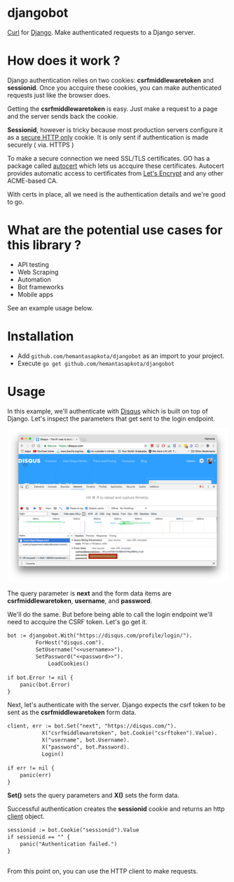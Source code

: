# djangobot
[Curl](https://curl.haxx.se/) for [Django](https://www.djangoproject.com/). Make authenticated requests to a Django server.

# How does it work ?

Django authentication relies on two cookies: **csrfmiddlewaretoken** and **sessionid**. Once you accquire these cookies, you can make authenticated requests just like the browser does.

Getting the **csrfmiddlewaretoken** is easy. Just make a request to a page and the server sends back the cookie. 

**Sessionid**, however is tricky because most production servers configure it as a [secure HTTP only](https://docs.djangoproject.com/en/1.11/ref/settings/#std:setting-SESSION_COOKIE_SECURE) cookie. It is only sent if authentication is made securely ( via. HTTPS )

To make a secure connection we need SSL/TLS certificates. GO has a package called [autocert](https://godoc.org/golang.org/x/crypto/acme/autocert) which lets us accquire these certificates. Autocert provides automatic access to certificates from [Let's Encrypt](https://letsencrypt.org/) and any other ACME-based CA.

With certs in place, all we need is the authentication details and we're good to go.

# What are the potential use cases for this library ?

* API testing
* Web Scraping
* Automation
* Bot frameworks
* Mobile apps

See an example usage below.

# Installation

* Add ```github.com/hemantasapkota/djangobot``` as an import to your project.
* Execute ```go get github.com/hemantasapkota/djangobot```

# Usage
In this example, we'll authenticate with [Disqus](https://disqus.com/) which is built on top of Django. Let's inspect the parameters that get sent to the login endpoint.

![](disqus.png)

The query parameter is **next** and the form data items are **csrfmiddlewaretoken**, **username**, and **password**.

We'll do the same. But before being able to call the login endpoint we'll need to accquire the CSRF token. Let's go get it.

```
bot := djangobot.With("https://disqus.com/profile/login/").
		 ForHost("disqus.com").
		 SetUsername("<<username>>").
		 SetPassword("<<password>>").
         	 LoadCookies()

if bot.Error != nil {
	panic(bot.Error)
}
```

Next, let's authenticate with the server. Django expects the csrf token to be sent as the **csrfmiddlewaretoken** form data.

```
client, err := bot.Set("next", "https://disqus.com/").
		   X("csrfmiddlewaretoken", bot.Cookie("csrftoken").Value).
		   X("username", bot.Username).
		   X("password", bot.Password).
		   Login()

if err != nil {
	panic(err)
}
```

**Set()** sets the query parameters and **X()** sets the form data.

Successful authentication creates the **sessionid** cookie and returns an http [client](https://github.com/parnurzeal/gorequest) object.

```	 
sessionid := bot.Cookie("sessionid").Value
if sessionid == "" {
    panic("Authentication failed.")
}
  
```

From this point on, you can use the HTTP client to make requests.

